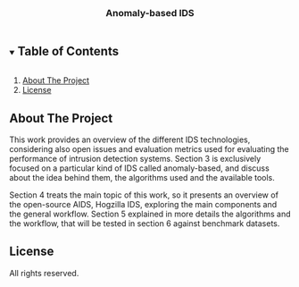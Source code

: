 <!-- PROJECT LOGO -->
<br />

  <h3 align="center">Anomaly-based IDS</h3>


</p>



<!-- TABLE OF CONTENTS -->

<details open="open">
  <summary><h2 style="display: inline-block">Table of Contents</h2></summary>
  <ol>
    <li>
      <a href="#about-the-project">About The Project</a>
    </li>
    <li><a href="#license">License</a></li>
  </ol>
</details>



<!-- ABOUT THE PROJECT -->

## About The Project

This work provides an overview of the different IDS technologies, considering also open issues and evaluation metrics used for evaluating the performance of intrusion detection systems. Section 3 is exclusively focused on a particular kind of IDS called anomaly-based, and discuss about the idea behind them, the algorithms used and the available tools.

Section 4 treats the main topic of this work, so it presents an overview of the open-source AIDS, Hogzilla IDS, exploring the main components and the general workflow.
Section 5 explained in more details the algorithms and the workflow, that will be tested in section 6 against benchmark datasets.

<!-- GETTING STARTED -->

## License

All rights reserved.

